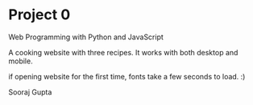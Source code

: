 # Project 0

Web Programming with Python and JavaScript

A cooking website with three recipes.
It works with both desktop and mobile.

if opening website for the first time, fonts take a few seconds to load. :)

Sooraj Gupta
